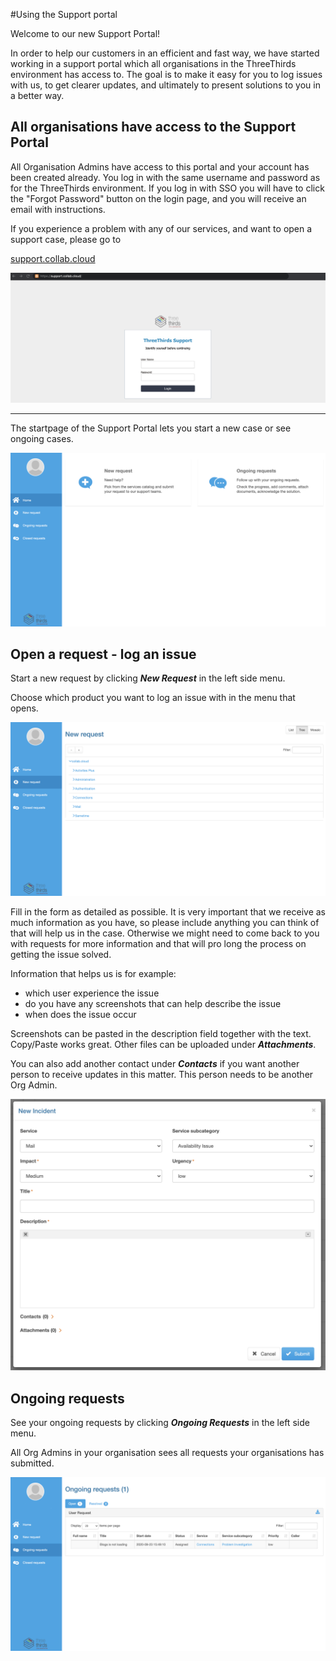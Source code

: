 #Using the Support portal

Welcome to our new Support Portal!

In order to help our customers in an efficient and fast way, we have started working in a support portal which all organisations in the ThreeThirds environment has access to. The goal is to make it easy for you to log issues with us, to get clearer updates, and ultimately to present solutions to you in a better way.

## All organisations have access to the Support Portal

All Organisation Admins have access to this portal and your account has been created already. You log in with the same username and password as for the ThreeThirds environment. If you log in with SSO you will have to click the "Forgot Password" button on the login page, and you will receive an email with instructions.

If you experience a problem with any of our services, and want to open a support case, please go to

[support.collab.cloud](https://support.collab.cloud)

<img src="/assets/images/screen-shots/help/help-login.png" alt="Support Portal Login Page" />

___

The startpage of the Support Portal lets you start a new case or see ongoing cases.

<img src="/assets/images/screen-shots/help/support-portal-startpage.png" alt="Support Portal Start Page" />

## Open a request - log an issue

Start a new request by clicking **_New Request_** in the left side menu.

Choose which product you want to log an issue with in the menu that opens.

<img src="/assets/images/screen-shots/help/support-portal-new-request.png" alt="New Request" />

Fill in the form as detailed as possible. It is very important that we receive as much information as you have, so please include anything you can think of that will help us in the case. Otherwise we might need to come back to you with requests for more information and that will pro long the process on getting the issue solved.

Information that helps us is for example:

- which user experience the issue
- do you have any screenshots that can help describe the issue
- when does the issue occur

Screenshots can be pasted in the description field together with the text. Copy/Paste works great. Other files can be uploaded under **_Attachments_**.

You can also add another contact under **_Contacts_** if you want another person to receive updates in this matter. This person needs to be another Org Admin.

<img src="/assets/images/screen-shots/help/support-portal-new-incident.png" alt="New Incident" />

## Ongoing requests

See your ongoing requests by clicking **_Ongoing Requests_** in the left side menu.

All Org Admins in your organisation sees all requests your organisations has submitted.

<img src="/assets/images/screen-shots/help/support-portal-ongoing-request.png" alt="Ongoing Requests" />
